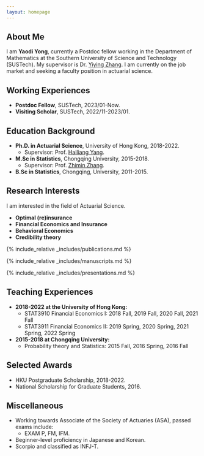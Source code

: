 ```yaml
---
layout: homepage
---
```


## About Me

I am **Yaodi Yong**, currently a Postdoc fellow working in the Department of Mathematics at the Southern University of Science and Technology (SUSTech). My supervisor is Dr. <a href="https://sites.google.com/site/yiyingzhang16/home/"> Yiying Zhang</a>. I am currently on the job market and seeking a faculty position in actuarial science.


## Working Experiences
- **Postdoc Fellow**, SUSTech, 2023/01-Now.
- **Visiting Scholar**, SUSTech, 2022/11-2023/01.

## Education Background
- **Ph.D. in Actuarial Science**, University of Hong Kong, 2018-2022.
  - Supervisor: Prof. <a href="https://scholar.xjtlu.edu.cn/en/persons/HailiangYang/"> Hailiang Yang</a>.
- **M.Sc in Statistics**, Chongqing University, 2015-2018.
  - Supervisor: Prof. <a href="https://sci.cqu.edu.cn/info/1270/4432.htm/"> Zhimin Zhang</a>.
- **B.Sc in Statistics**, Chongqing, University, 2011-2015.  

## Research Interests
I am interested in the field of Actuarial Science. 

- **Optimal (re)insurance**
- **Financial Economics and Insurance**
- **Behavioral Economics**
- **Credibility theory**

{% include_relative _includes/publications.md %}

{% include_relative _includes/manuscripts.md %}

{% include_relative _includes/presentations.md %}




## Teaching Experiences
- **2018-2022 at the University of Hong Kong:**
  - STAT3910 Financial Economics I: 2018 Fall, 2019 Fall, 2020 Fall, 2021 Fall
  - STAT3911 Financial Economics II: 2019 Spring, 2020 Spring, 2021 Spring, 2022 Spring
- **2015-2018 at Chongqing University:**
  - Probability theory and Statistics: 2015 Fall, 2016 Spring, 2016 Fall

## Selected Awards
- HKU Postgraduate Scholarship, 2018-2022.
- National Scholarship for Graduate Students, 2016.

## Miscellaneous
- Working towards Associate of the Society of Actuaries (ASA), passed exams include:
  - EXAM P, FM, IFM.
- Beginner-level proficiency in Japanese and Korean.
- Scorpio and classified as INFJ-T.
